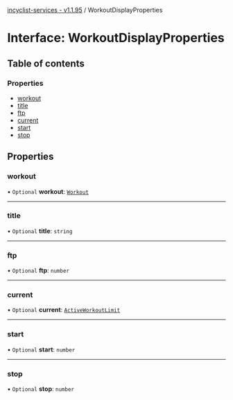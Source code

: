 [incyclist-services - v1.1.95](../README.md) / WorkoutDisplayProperties

# Interface: WorkoutDisplayProperties

## Table of contents

### Properties

- [workout](WorkoutDisplayProperties.md#workout)
- [title](WorkoutDisplayProperties.md#title)
- [ftp](WorkoutDisplayProperties.md#ftp)
- [current](WorkoutDisplayProperties.md#current)
- [start](WorkoutDisplayProperties.md#start)
- [stop](WorkoutDisplayProperties.md#stop)

## Properties

### workout

• `Optional` **workout**: [`Workout`](../classes/Workout.md)

___

### title

• `Optional` **title**: `string`

___

### ftp

• `Optional` **ftp**: `number`

___

### current

• `Optional` **current**: [`ActiveWorkoutLimit`](ActiveWorkoutLimit.md)

___

### start

• `Optional` **start**: `number`

___

### stop

• `Optional` **stop**: `number`
